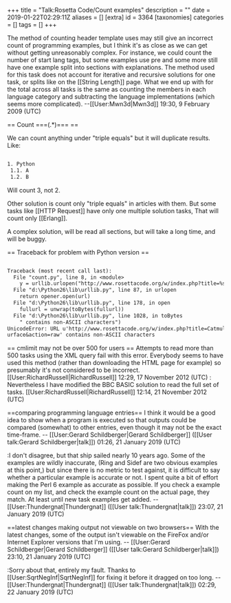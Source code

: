 +++
title = "Talk:Rosetta Code/Count examples"
description = ""
date = 2019-01-22T02:29:11Z
aliases = []
[extra]
id = 3364
[taxonomies]
categories = []
tags = []
+++

The method of counting header template uses may still give an incorrect count of programming examples, but I think it's as close as we can get without getting unreasonably complex. For instance, we could count the number of start lang tags, but some examples use pre and some more still have one example split into sections with explanations. The method used for this task does not account for iterative and recursive solutions for one task, or splits like on the [[String Length]] page. What we end up with for the total across all tasks is the same as counting the members in each language category and subtracting the language implementations (which seems more complicated). --[[User:Mwn3d|Mwn3d]] 19:30, 9 February 2009 (UTC)

== Count ===(.*)=== ==

We can count anything under "triple equals" but it will duplicate results. Like:


```txt

1. Python
 1.1. A
 1.2. B

```


Will count 3, not 2.

Other solution is count only "triple equals" in articles with them. But some tasks like [[HTTP Request]] have only one multiple solution tasks, That will count only [[Erlang]]. 

A complex solution, will be read all sections, but will take a long time, and will be buggy.

== Traceback for problem with Python version ==


```txt

Traceback (most recent call last):
  File "count.py", line 8, in <module>
    y = urllib.urlopen("http://www.rosettacode.org/w/index.php?title=%s&action=raw" % t)
  File "d:\Python26\lib\urllib.py", line 87, in urlopen
    return opener.open(url)
  File "d:\Python26\lib\urllib.py", line 178, in open
    fullurl = unwrap(toBytes(fullurl))
  File "d:\Python26\lib\urllib.py", line 1028, in toBytes
    " contains non-ASCII characters")
UnicodeError: URL u'http://www.rosettacode.org/w/index.php?title=Catmull\u2013Clark_subdivision_s
urface&action=raw' contains non-ASCII characters

```


== cmlimit may not be over 500 for users ==
Attempts to read more than 500 tasks using the XML query fail with this error.  Everybody seems to have used this method (rather than downloading the HTML page for example) so presumably it's not considered to be incorrect. [[User:RichardRussell|RichardRussell]] 12:29, 17 November 2012 (UTC)
: Nevertheless I have modified the BBC BASIC solution to read the full set of tasks. [[User:RichardRussell|RichardRussell]] 12:14, 21 November 2012 (UTC)

==comparing programming language entries==
I think it would be a good idea to show when a program is executed so that outputs could be compared (somewhat) to other entries, even though it may not be the exact time-frame.     -- [[User:Gerard Schildberger|Gerard Schildberger]] ([[User talk:Gerard Schildberger|talk]]) 01:26, 21 January 2019 (UTC)

:I don't disagree, but that ship sailed nearly 10 years ago. Some of the examples are wildly inaccurate, (Ring and Sidef are two obvious examples at this point,) but since there is no metric to test against, it is difficult to say whether a particular example is accurate or not. I spent quite a bit of effort making the Perl 6 example as accurate as possible. If you check a example count on my list, and check the example count on the actual page, they match. At least until new task examples get added. --[[User:Thundergnat|Thundergnat]] ([[User talk:Thundergnat|talk]]) 23:07, 21 January 2019 (UTC)

==latest changes making output not viewable on two browsers==
With the latest changes, some of the output isn't viewable on the FireFox and/or Internet Explorer versions that I'm using.     -- [[User:Gerard Schildberger|Gerard Schildberger]] ([[User talk:Gerard Schildberger|talk]]) 23:10, 21 January 2019 (UTC)

:Sorry about that, entirely my fault. Thanks to [[User:SqrtNegInf|SqrtNegInf]] for fixing it before it dragged on too long. --[[User:Thundergnat|Thundergnat]] ([[User talk:Thundergnat|talk]]) 02:29, 22 January 2019 (UTC)
